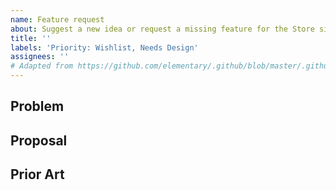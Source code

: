 ```yaml
---
name: Feature request
about: Suggest a new idea or request a missing feature for the Store site
title: ''
labels: 'Priority: Wishlist, Needs Design'
assignees: ''
# Adapted from https://github.com/elementary/.github/blob/master/.github/ISSUE_TEMPLATE/feature_request.md
---
```


<!--
* Please read and follow these tips: https://elementary.io/docs/code/reference#proposing-design-changes
* Be sure to search open and closed issues for duplicates
-->


## Problem
<!--Describe the problem that this new feature or idea is meant to address-->



## Proposal
<!--Describe the new feature or idea that you would like to propose-->



## Prior Art
<!--List any supporting examples of how others have implemented this feature-->



<!--Please be sure to preview your issue before saving. Thanks!-->
